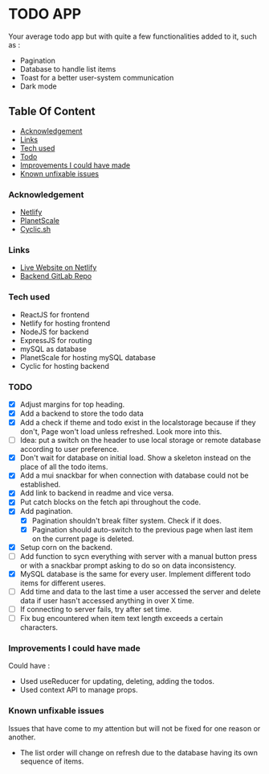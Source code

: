 # TODO APP

Your average todo app but with quite a few functionalities added to it, such as :

- Pagination
- Database to handle list items
- Toast for a better user-system communication
- Dark mode

## Table Of Content

- [Acknowledgement](Acknowledgement)
- [Links](#links)
- [Tech used](#Tech-used)
- [Todo](#todo)
- [Improvements I could have made](#Improvements-I-could-have-made)
- [Known unfixable issues](#Known-unfixable-issues)

### Acknowledgement

* [Netlify](https://app.netlify.com/)
* [PlanetScale](https://planetscale.com/)
* [Cyclic.sh](https://www.cyclic.sh/)

### Links

- [Live Website on Netlify](https://golden-liger-9ba371.netlify.app/)
- [Backend GitLab Repo](https://gitlab.com/Decipher-CS/todo-app-backend-api)

### Tech used

- ReactJS for frontend
- Netlify for hosting frontend
- NodeJS for backend
- ExpressJS for routing
- mySQL as database
- PlanetScale for hosting mySQL database
- Cyclic for hosting backend

### TODO

- [x] Adjust margins for top heading.
- [x] Add a backend to store the todo data
- [x] Add a check if theme and todo exist in the localstorage because if they don't, Page won't load unless refreshed. Look more into this.
- [ ] Idea: put a switch on the header to use local storage or remote database according to user preference.
- [x] Don't wait for database on initial load. Show a skeleton instead on the place of all the todo items.
- [x] Add a mui snackbar for when connection with database could not be established.
- [x] Add link to backend in readme and vice versa.
- [x] Put catch blocks on the fetch api throughout the code.
- [x] Add pagination.
  - [x] Pagination shouldn't break filter system. Check if it does.
  - [x] Pagination should auto-switch to the previous page when last item on the current page is deleted.
- [x] Setup corn on the backend.
- [ ] Add function to sycn everything with server with a manual button press or with a snackbar prompt asking to do so on data inconsistency.
- [x] MySQL database is the same for every user. Implement different todo items for different useres.
- [ ] Add time and data to the last time a user accessed the server and delete data if user hasn't accessed anything in over X time.
- [ ] If connecting to server fails, try after set time.
- [ ] Fix bug encountered when item text length exceeds a certain characters.

### Improvements I could have made

Could have :

- Used useReducer for updating, deleting, adding the todos.
- Used context API to manage props.

### Known unfixable issues

Issues that have come to my attention but will not be fixed for one reason or another.

- The list order will change on refresh due to the database having its own sequence of items.
